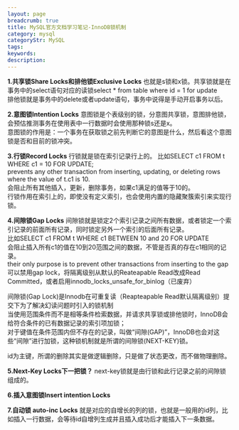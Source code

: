 ```yaml
---
layout: page
breadcrumb: true
title: MySQL官方文档学习笔记-InnoDB锁机制
category: mysql
categoryStr: MySQL
tags:
keywords:
description:
---
```



**1.共享锁Share Locks和排他锁Exclusive Locks**
也就是s锁和x锁。共享锁就是在事务中的select语句对应的读锁select * from table where id = 1 for update  
排他锁就是事务中的delete或者update语句，事务中说得是手动开启事务以后。  

**2.意图锁Intention Locks**
意图锁是个表级别的锁，分意图共享锁，意图排他锁，会预估推测事务在使用表中一行数据时会使用那种锁s还是x。  
意图锁的作用是：一个事务在获取锁之前先判断它的意图是什么，然后看这个意图锁是否和目前的锁冲突。  

**3.行锁Record Locks**
行锁就是锁在索引记录行上的。
比如SELECT c1 FROM t WHERE c1 = 10 FOR UPDATE;  
prevents any other transaction from inserting, updating, or deleting rows where the value of t.c1 is 10.  
会阻止所有其他插入，更新，删除事务，如果c1满足的值等于10的。  
行锁作用在索引上的，即使没有定义索引，也会使用内置的隐藏聚簇索引来实现行锁。  

**4.间隙锁Gap Locks**
间隙锁就是锁定2个索引记录之间所有数据，或者锁定一个索引记录的前面所有记录，同时锁定另外一个索引的后面所有记录。  
比如SELECT c1 FROM t WHERE c1 BETWEEN 10 and 20 FOR UPDATE  
会阻止插入所有c1的值在10到20范围之间的数据，不管是否真的存在c1相同的记录。  
their only purpose is to prevent other transactions from inserting to the gap  
可以禁用gap lock，将隔离级别从默认的Reateapable Read改成Read Committed，或者启用innodb_locks_unsafe_for_binlog（已废弃）  

间隙锁(Gap Lock)是Innodb在可重复读（Reapteapable Read默认隔离级别）提交下为了解决幻读问题时引入的锁机制  
当使用范围条件而不是相等条件检索数据，并请求共享锁或排他锁时，InnoDB会给符合条件的已有数据记录的索引项加锁；  
对于键值在条件范围内但不存在的记录，叫做“间隙(GAP)”，InnoDB也会对这些“间隙”进行加锁，这种锁机制就是所谓的间隙锁(NEXT-KEY)锁。  

id为主键，所谓的删除其实是做逻辑删除，只是做了状态更改，而不做物理删除。  

**5.Next-Key Locks下一把锁？**
next-key锁就是由行锁和此行记录之前的间隙锁组成的。  

**6.插入意图锁Insert intention Locks**

**7.自动锁 auto-inc Locks**
就是对应的自增长的列的锁，也就是一般用的id列，比如插入一行数据，会等待id自增列生成并且插入成功后才能插入下一条数据。  


